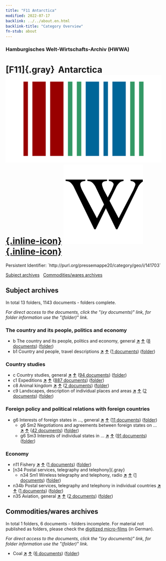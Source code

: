 ```yaml
---
title: "F11 Antarctica"
modified: 2022-07-17
backlink: ../../about.en.html
backlink-title: "Category Overview"
fn-stub: about
---
```


### Hamburgisches Welt-Wirtschafts-Archiv (HWWA)

# [F11]{.gray}&#8201; Antarctica &#160; [![Wikidata](/images/Wikidata-logo.svg "Wikidata"){.inline-icon}](http://www.wikidata.org/entity/Q1555938) [![Wikipedia](/images/Wikipedia-W.svg "Wikipedia"){.inline-icon}](https://en.wikipedia.org/wiki/Antarctic)

<div class="hint">Persistent Identifier: `http://purl.org/pressemappe20/category/geo/i/141703`</div>





[Subject archives](#subject-archives) &#160; [Commodities/wares archives](#commoditieswares-archives)




## Subject archives







In total 13 folders, 1143 documents - folders complete.

_For direct access to the documents, click the "(xy documents)" link, for folder information use the "(folder)" link._



### The country and its people, politics and economy

- b The country and its people, politics and economy, general [**&nearr;**](../../../subject/i/144196/about.en.html "The country and its people, politics and economy, general (all over the world)") [**&uarr;**](../../../subject/about.en.html#b "Subject category system") (<a href="https://pm20.zbw.eu/iiifview/folder/sh/141703,144196" title="about: Antarctica : The country and its people, politics and economy, general" target="_blank">8 documents</a>) ([folder](../../../../folder/sh/1417xx/141703/1441xx/144196/about.en.html))
- b1 Country and people, travel descriptions [**&nearr;**](../../../subject/i/144197/about.en.html "Country and people, travel descriptions (all over the world)") [**&uarr;**](../../../subject/about.en.html#b1 "Subject category system") (<a href="https://pm20.zbw.eu/iiifview/folder/sh/141703,144197" title="about: Antarctica : Country and people, travel descriptions" target="_blank">1 documents</a>) ([folder](../../../../folder/sh/1417xx/141703/1441xx/144197/about.en.html))

### Country studies

- c Country studies, general [**&nearr;**](../../../subject/i/144199/about.en.html "Country studies, general (all over the world)") [**&uarr;**](../../../subject/about.en.html#c "Subject category system") (<a href="https://pm20.zbw.eu/iiifview/folder/sh/141703,144199" title="about: Antarctica : Country studies, general" target="_blank">94 documents</a>) ([folder](../../../../folder/sh/1417xx/141703/1441xx/144199/about.en.html))
- c1 Expeditions [**&nearr;**](../../../subject/i/144200/about.en.html "Expeditions (all over the world)") [**&uarr;**](../../../subject/about.en.html#c1 "Subject category system") (<a href="https://pm20.zbw.eu/iiifview/folder/sh/141703,144200" title="about: Antarctica : Expeditions" target="_blank">887 documents</a>) ([folder](../../../../folder/sh/1417xx/141703/1442xx/144200/about.en.html))
- c8 Animal kingdom [**&nearr;**](../../../subject/i/144212/about.en.html "Animal kingdom (all over the world)") [**&uarr;**](../../../subject/about.en.html#c8 "Subject category system") (<a href="https://pm20.zbw.eu/iiifview/folder/sh/141703,144212" title="about: Antarctica : Animal kingdom" target="_blank">2 documents</a>) ([folder](../../../../folder/sh/1417xx/141703/1442xx/144212/about.en.html))
- c9 Landscapes, description of individual places and areas [**&nearr;**](../../../subject/i/144214/about.en.html "Landscapes, description of individual places and areas (all over the world)") [**&uarr;**](../../../subject/about.en.html#c9 "Subject category system") (<a href="https://pm20.zbw.eu/iiifview/folder/sh/141703,144214" title="about: Antarctica : Landscapes, description of individual places and areas" target="_blank">2 documents</a>) ([folder](../../../../folder/sh/1417xx/141703/1442xx/144214/about.en.html))

### Foreign policy and political relations with foreign countries

- g6 Interests of foreign states in ..., general [**&nearr;**](../../../subject/i/144565/about.en.html "Interests of foreign states in ..., general (all over the world)") [**&uarr;**](../../../subject/about.en.html#g6 "Subject category system") (<a href="https://pm20.zbw.eu/iiifview/folder/sh/141703,144565" title="about: Antarctica : Interests of foreign states in ..., general" target="_blank">11 documents</a>) ([folder](../../../../folder/sh/1417xx/141703/1445xx/144565/about.en.html))
  - g6 Sm2 Negotiations and agreements between foreign states on ... [**&nearr;**](../../../subject/i/144567/about.en.html "Negotiations and agreements between foreign states on ... (all over the world)") [**&uarr;**](../../../subject/about.en.html#g6_Sm2 "Subject category system") (<a href="https://pm20.zbw.eu/iiifview/folder/sh/141703,144567" title="about: Antarctica : Negotiations and agreements between foreign states on ..." target="_blank">42 documents</a>) ([folder](../../../../folder/sh/1417xx/141703/1445xx/144567/about.en.html))
  - g6 Sm3 Interests of individual states in ... [**&nearr;**](../../../subject/i/144568/about.en.html "Interests of individual states in ... (all over the world)") [**&uarr;**](../../../subject/about.en.html#g6_Sm3 "Subject category system") (<a href="https://pm20.zbw.eu/iiifview/folder/sh/141703,144568" title="about: Antarctica : Interests of individual states in ..." target="_blank">91 documents</a>) ([folder](../../../../folder/sh/1417xx/141703/1445xx/144568/about.en.html))

### Economy

- n11 Fishery [**&nearr;**](../../../subject/i/145076/about.en.html "Fishery (all over the world)") [**&uarr;**](../../../subject/about.en.html#n11 "Subject category system") (<a href="https://pm20.zbw.eu/iiifview/folder/sh/141703,145076" title="about: Antarctica : Fishery" target="_blank">1 documents</a>) ([folder](../../../../folder/sh/1417xx/141703/1450xx/145076/about.en.html))
- [n34 Postal services, telegraphy and telephony]{.gray}
  - n34 Sm1 Wireless telegraphy and telephony, radio [**&nearr;**](../../../subject/i/145663/about.en.html "Wireless telegraphy and telephony, radio (all over the world)") [**&uarr;**](../../../subject/about.en.html#n34_Sm1 "Subject category system") (<a href="https://pm20.zbw.eu/iiifview/folder/sh/141703,145663" title="about: Antarctica : Wireless telegraphy and telephony, radio" target="_blank">1 documents</a>) ([folder](../../../../folder/sh/1417xx/141703/1456xx/145663/about.en.html))
- n34b Postal services, telegraphy and telephony in individual countries [**&nearr;**](../../../subject/i/145680/about.en.html "Postal services, telegraphy and telephony in individual countries (all over the world)") [**&uarr;**](../../../subject/about.en.html#n34b "Subject category system") (<a href="https://pm20.zbw.eu/iiifview/folder/sh/141703,145680" title="about: Antarctica : Postal services, telegraphy and telephony in individual countries" target="_blank">1 documents</a>) ([folder](../../../../folder/sh/1417xx/141703/1456xx/145680/about.en.html))
- n35 Aviation, general [**&nearr;**](../../../subject/i/145681/about.en.html "Aviation, general (all over the world)") [**&uarr;**](../../../subject/about.en.html#n35 "Subject category system") (<a href="https://pm20.zbw.eu/iiifview/folder/sh/141703,145681" title="about: Antarctica : Aviation, general" target="_blank">2 documents</a>) ([folder](../../../../folder/sh/1417xx/141703/1456xx/145681/about.en.html))







## Commodities/wares archives









In total 1 folders, 6 documents - folders incomplete.
For material not published as folders, please check the [digitized micro-films](/film/h1_wa.de.html) (in German).

_For direct access to the documents, click the "(xy documents)" link, for folder information use the "(folder)" link._


- Coal [**&nearr;**](../../../ware/i/143120/about.en.html "Coal (xXX all over the world)") [**&uarr;**](../../../ware/about.en.html#PRB02.01 "Ware category system") (<a href="https://pm20.zbw.eu/iiifview/folder/wa/143120,141703" title="about: Coal : Antarctica" target="_blank">6 documents</a>) ([folder](../../../../folder/wa/1431xx/143120/1417xx/141703/about.en.html))




